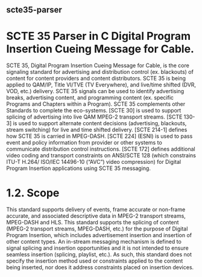scte35-parser
---

# SCTE 35 Parser in C Digital Program Insertion Cueing Message for Cable.

SCTE 35, Digital Program Insertion Cueing Message for Cable, is the core signaling standard for advertising and distribution control (ex. blackouts) of content for content providers and content distributors. SCTE 35 is being applied to QAM/IP, Title VI/TVE (TV Everywhere), and live/time shifted (DVR, VOD, etc.) delivery. SCTE 35 signals can be used to identify advertising breaks, advertising content, and programming content (ex. specific Programs and Chapters within a Program). SCTE 35 complements other Standards to complete the eco-systems. [SCTE 30] is used to support splicing of advertising into live QAM MPEG-2 transport streams. [SCTE 130-3] is used to support alternate content decisions (advertising, blackouts, stream switching) for live and time shifted delivery. [SCTE 214-1] defines how SCTE 35 is carried in MPEG-DASH. [SCTE 224] (ESNI) is used to pass event and policy information from provider or other systems to communicate distribution control instructions. [SCTE 172] defines additional video coding and transport constraints on ANSI/SCTE 128 (which constrains ITU-T H.264/ ISO/IEC 14496-10 (“AVC”) video compression) for Digital Program Insertion applications using SCTE 35 messaging.

# 1.2. Scope

This standard supports delivery of events, frame accurate or non-frame accurate, and associated descriptive data in MPEG-2 transport streams, MPEG-DASH and HLS. This standard supports the splicing of content (MPEG-2 transport streams, MPEG-DASH, etc.) for the purpose of Digital Program Insertion, which includes advertisement insertion and insertion of other content types. An in-stream messaging mechanism is defined to signal splicing and insertion opportunities and it is not intended to ensure seamless insertion (splicing, playlist, etc.). As such, this standard does not specify the insertion method used or constraints applied to the content being inserted, nor does it address constraints placed on insertion devices.
